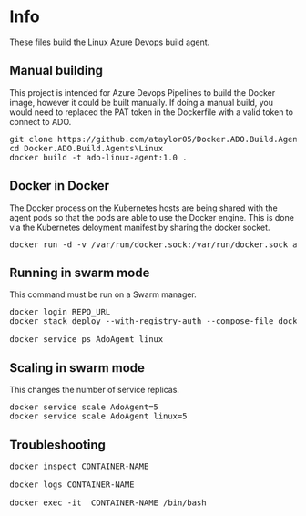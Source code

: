 # Info
These files build the Linux Azure Devops build agent.  


## Manual building
This project is intended for Azure Devops Pipelines to build the Docker image, however it could be built manually.  If doing a manual build, you would need to replaced the PAT token in the Dockerfile with a valid token to connect to ADO.<br>
<pre>
git clone https://github.com/ataylor05/Docker.ADO.Build.Agents.git
cd Docker.ADO.Build.Agents\Linux
docker build -t ado-linux-agent:1.0 .
</pre>


## Docker in Docker
The Docker process on the Kubernetes hosts are being shared with the agent pods so that the pods are able to use the Docker engine.  This is done via the Kubernetes deloyment manifest by sharing the docker socket.<br>
<pre>
docker run -d -v /var/run/docker.sock:/var/run/docker.sock ado-linux-agent:1.0
</pre>


## Running in swarm mode
This command must be run on a Swarm manager.<br>
<pre>
docker login REPO_URL
docker stack deploy --with-registry-auth --compose-file docker-compose.yaml AdoAgent

docker service ps AdoAgent_linux
</pre>


## Scaling in swarm mode
This changes the number of service replicas.<br>
<pre>
docker service scale AdoAgent=5
docker service scale AdoAgent_linux=5
</pre>


## Troubleshooting
<pre>
docker inspect CONTAINER-NAME

docker logs CONTAINER-NAME

docker exec -it  CONTAINER-NAME /bin/bash
</pre>
